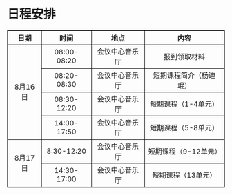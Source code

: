 # 日程安排

<style>
        table { border-collapse: collapse;}
        table,table tr th, table tr td { border:1px solid #000000; }
    </style>

<table align="center" cellpadding="6">
    <tr>
        <th align="center" valign="middle">日期</th align="center" valign="middle">
        <th align="center" valign="middle">时间</th align="center" valign="middle">
        <th align="center" valign="middle">地点</th align="center" valign="middle">
        <th align="center" valign="middle">内容</th align="center" valign="middle">

   </tr>
    <tr>
  		<td align="center" valign="middle" rowspan="4">8月16日</td>
        <td align="center" valign="middle">08:00-08:20</td>
        <td align="center" valign="middle">会议中心音乐厅</td>
        <td align="center" valign="middle">报到领取材料</td>
    </tr>
    <tr>
        <td align="center" valign="middle">08:20-08:30</td>
        <td align="center" valign="middle">会议中心音乐厅</td>
        <td align="center" valign="middle">短期课程简介（杨迪琨）</td>
    </tr>
       <tr>
  		<td align="center" valign="middle">08:30-12:20</td>
        <td align="center" valign="middle">会议中心音乐厅</td>
        <td align="center" valign="middle">短期课程（1-4单元）</td>
    </tr>
    <tr>
  		<td align="center" valign="middle">14:00-17:50</td>
        <td align="center" valign="middle">会议中心音乐厅</td>
        <td align="center" valign="middle">短期课程（5-8单元）</td>
    </tr>
        <tr>
        <td align="center" valign="middle" rowspan="2">8月17日</td>
  		<td align="center" valign="middle">8:30-12:20</td>
        <td align="center" valign="middle">会议中心音乐厅</td>
        <td align="center" valign="middle">短期课程（9-12单元）</td>
    </tr>
        <tr>
  		<td align="center" valign="middle">14:30-17:00</td>
        <td align="center" valign="middle">会议中心音乐厅</td>
        <td align="center" valign="middle">短期课程（13单元）</td>
    </tr>
</table>
